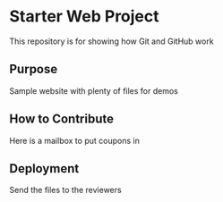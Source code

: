 # Starter Web Project

This repository is for showing how Git and GitHub work

## Purpose

Sample website with plenty of files for demos

## How to Contribute

Here is a mailbox to put coupons in

## Deployment

Send the files to the reviewers
